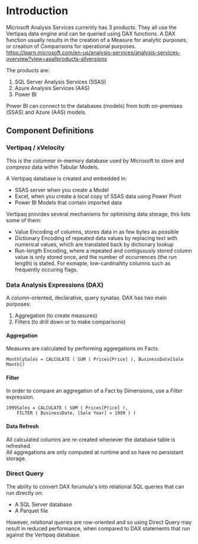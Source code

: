 # Introduction
Microsoft Analysis Services currently has 3 products.  They all use the Vertipaq data engine and can be queried using DAX functions.   A DAX function usually results in the creation of a Measure for analytic purposes, or creation of Comparisons for operational purposes.   
https://learn.microsoft.com/en-us/analysis-services/analysis-services-overview?view=asallproducts-allversions  

The products are:
1. SQL Server Analysis Services (SSAS)
2. Azure Analysis Services (AAS)
3. Power BI

Power BI can connect to the databases (models) from both on-premises (SSAS) and Azure (AAS) models.  

## Component Definitions
### Vertipaq / xVelocity
This is the *columnar* in-memory database used by Microsoft to store and *compress* data within Tabular Models.  

A Vertipaq database is created and embedded in:
- SSAS server when you create a Model
- Excel, when you create a local copy of SSAS data using Power Pivot
- Power BI Models that contain imported data 

Vertipaq provides several mechanisms for optimising data storage, this lists some of them:
- Value Encoding of columns, stores data in as few bytes as possible
- Dictionary Encoding of repeated data values by replacing text with numerical values, which are translated back by dictionary lookup
- Run-length Encoding, where a repeated and contiguously stored column value is only stored once, and the number of occurrences (the run length) is stated.  For exmaple, low-cardinaltity columns such as frequently occuring flags.


### Data Analysis Expressions (DAX)
A column-oriented, declarative, query synatax.  DAX has two main purposes:
1. Aggregation (to create measures)
2. Filters (to drill down or to make comparisons)

#### Aggregation
Measures are calculated by performing aggregations on Facts.  
```
MonthlySales = CALCULATE ( SUM ( Prices[Price] ), BusinessDate[Sale Month])
```

#### Filter
In order to compare an aggregation of a Fact by Dimensions, use a _Filter_ expression.  
```
1999Sales = CALCULATE ( SUM ( Prices[Price] ), 
    FILTER ( BusinessDate, [Sale Year] = 1999 ) )
```


#### Data Refresh
All calculated columns are re-created whenever the database table is refreshed.  
All aggregations are only computed at runtime and so have no persistant storage.  

### Direct Query
The ability to convert DAX forumula's into relational SQL queries that can run directly on:
- A SQL Server database
- A Parquet file

However, relational queries are row-oriented and so using Direct Query may result in reduced performance, when compared to DAX statements that run against the Vertipaq database.  



